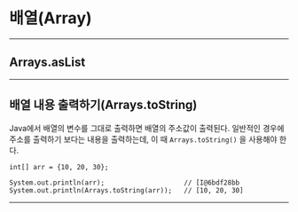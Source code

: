 # 배열(Array)
___

## Arrays.asList

___
## 배열 내용 출력하기(Arrays.toString)

Java에서 배열의 변수를 그대로 출력하면 배열의 주소값이 출력된다. 일반적인 경우에 주소를 출력하기 보다는 내용을 출력하는데, 이 때 `Arrays.toString()` 을 사용해야 한다.

```
int[] arr = {10, 20, 30};

System.out.println(arr);                    // [I@6bdf28bb
System.out.println(Arrays.toString(arr));   // [10, 20, 30]
```
___


